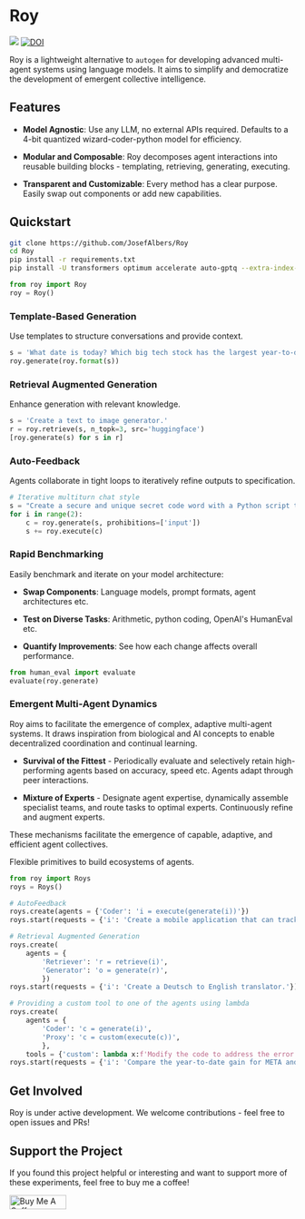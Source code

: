 # Roy

[<img src="https://colab.research.google.com/assets/colab-badge.svg" />](https://colab.research.google.com/github/JosefAlbers/Roy/blob/main/quickstart.ipynb)
[![DOI](https://zenodo.org/badge/699801819.svg)](https://zenodo.org/badge/latestdoi/699801819)

Roy is a lightweight alternative to `autogen` for developing advanced multi-agent systems using language models. It aims to simplify and democratize the development of emergent collective intelligence.

## Features

- **Model Agnostic**: Use any LLM, no external APIs required. Defaults to a 4-bit quantized wizard-coder-python model for efficiency.

- **Modular and Composable**: Roy decomposes agent interactions into reusable building blocks - templating, retrieving, generating, executing.

- **Transparent and Customizable**: Every method has a clear purpose. Easily swap out components or add new capabilities.

## Quickstart

```sh
git clone https://github.com/JosefAlbers/Roy
cd Roy
pip install -r requirements.txt
pip install -U transformers optimum accelerate auto-gptq --extra-index-url https://huggingface.github.io/autogptq-index/whl/cu118/
```

```python
from roy import Roy
roy = Roy()
```

### **Template-Based Generation**

Use templates to structure conversations and provide context.

```python
s = 'What date is today? Which big tech stock has the largest year-to-date gain this year? How much is the gain?'
roy.generate(roy.format(s))
```

### **Retrieval Augmented Generation**

Enhance generation with relevant knowledge.

```python
s = 'Create a text to image generator.'
r = roy.retrieve(s, n_topk=3, src='huggingface')
[roy.generate(s) for s in r]
```

### **Auto-Feedback**

Agents collaborate in tight loops to iteratively refine outputs to specification.

```python
# Iterative multiturn chat style
s = "Create a secure and unique secret code word with a Python script that involves multiple steps to ensure the highest level of confidentiality and protection.\n"
for i in range(2):
    c = roy.generate(s, prohibitions=['input'])
    s += roy.execute(c)
```

### **Rapid Benchmarking**

Easily benchmark and iterate on your model architecture:

- **Swap Components**: Language models, prompt formats, agent architectures etc.

- **Test on Diverse Tasks**: Arithmetic, python coding, OpenAI's HumanEval etc.

- **Quantify Improvements**: See how each change affects overall performance.

```python
from human_eval import evaluate
evaluate(roy.generate)
```

### **Emergent Multi-Agent Dynamics**

Roy aims to facilitate the emergence of complex, adaptive multi-agent systems. It draws inspiration from biological and AI concepts to enable decentralized coordination and continual learning.

- **Survival of the Fittest** - Periodically evaluate and selectively retain high-performing agents based on accuracy, speed etc. Agents adapt through peer interactions.

- **Mixture of Experts** - Designate agent expertise, dynamically assemble specialist teams, and route tasks to optimal experts. Continuously refine and augment experts. 

These mechanisms facilitate the emergence of capable, adaptive, and efficient agent collectives.

Flexible primitives to build ecosystems of agents.

```python
from roy import Roys
roys = Roys()

# AutoFeedback
roys.create(agents = {'Coder': 'i = execute(generate(i))'})
roys.start(requests = {'i': 'Create a mobile application that can track the health of elderly people living alone in rural areas.'})

# Retrieval Augmented Generation
roys.create(
    agents = {
        'Retriever': 'r = retrieve(i)',
        'Generator': 'o = generate(r)',
        })
roys.start(requests = {'i': 'Create a Deutsch to English translator.'})

# Providing a custom tool to one of the agents using lambda
roys.create(
    agents = {
        'Coder': 'c = generate(i)',
        'Proxy': 'c = custom(execute(c))',
        },
    tools = {'custom': lambda x:f'Modify the code to address the error encountered:\n\n{x}' if 'Error' in x else None})
roys.start(requests = {'i': 'Compare the year-to-date gain for META and TESLA.'})
```

## Get Involved

Roy is under active development. We welcome contributions - feel free to open issues and PRs!

## Support the Project

If you found this project helpful or interesting and want to support more of these experiments, feel free to buy me a coffee!

<a href="https://www.buymeacoffee.com/albersj66a" target="_blank"><img src="https://cdn.buymeacoffee.com/buttons/default-orange.png" alt="Buy Me A Coffee" height="25" width="100"></a>
